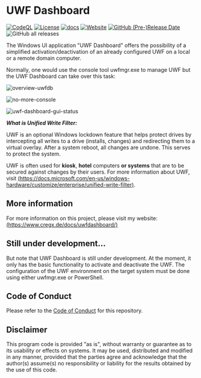 # UWF Dashboard
[![CodeQL](https://user-images.githubusercontent.com/14788832/133478909-fa66cf1a-e431-456f-9040-5535829f5796.png)](https://github.com/cregx/uwf-dashboard/actions/workflows/codeql-analysis.yml) [![License](https://img.shields.io/badge/license-MIT-green)](./LICENSE.md) [![docs](https://img.shields.io/badge/docs-available-brightgreen)](https://www.cregx.de/docs/uwfdashboard/) [![Website](https://img.shields.io/website?down_color=lightgrey&down_message=offline&up_color=blue&up_message=online&url=https%3A%2F%2Fwww.cregx.de)](https://www.cregx.de) [![GitHub (Pre-)Release Date](https://img.shields.io/github/release-date-pre/cregx/uwf-dashboard?label=pre-release%20date)](https://github.com/cregx/uwf-dashboard/releases) ![GitHub all releases](https://img.shields.io/github/downloads/cregx/uwf-dashboard/total?color=green&label=download%20all%20releases)

The Windows UI application "UWF Dashboard" offers the possibility of a simplified activation/deactivation of an already configured UWF on a local or a remote domain computer.

Normally, one would use the console tool uwfmgr.exe to manage UWF but the UWF Dashboard can take over this task:

![overview-uwfdb](https://www.cregx.de/assets/images/overview-uwfdb.svg)

![no-more-console](https://www.cregx.de/assets/images/noconsole.svg)

![uwf-dashboard-gui-status](https://www.cregx.de/assets/images/uwf-dashboard-gui-status.svg)

**_What is Unified Write Filter:_**

UWF is an optional Windows lockdown feature that helps protect drives by intercepting all writes to a drive (installs, changes) and redirecting them to a virtual overlay. After a system reboot, all changes are undone.
This serves to protect the system.

UWF is often used for **kiosk**, **hotel** computers **or systems** that are to be secured against changes by their users.
For more information about UWF, visit [(https://docs.microsoft.com/en-us/windows-hardware/customize/enterprise/unified-write-filter)](https://docs.microsoft.com/en-us/windows-hardware/customize/enterprise/unified-write-filter).

## More information
For more information on this project, please visit my website: [(https://www.cregx.de/docs/uwfdashboard/)](https://www.cregx.de/docs/uwfdashboard/)

## Still under development...

But note that UWF Dashboard is still under development. At the moment, it only has the basic functionality to activate and deactivate the UWF. The configuration of the UWF environment on the target system must be done using either uwfmgr.exe or PowerShell.

## Code of Conduct

Please refer to the [Code of Conduct](https://github.com/cregx/uwf-dashboard/blob/main/CODE_OF_CONDUCT.md) for this repository.

## Disclaimer

This program code is provided "as is", without warranty or guarantee as to its usability or effects on systems. It may be used, distributed and modified in any manner, provided that the parties agree and acknowledge that the author(s) assume(s) no responsibility or liability for the results obtained by the use of this code.
